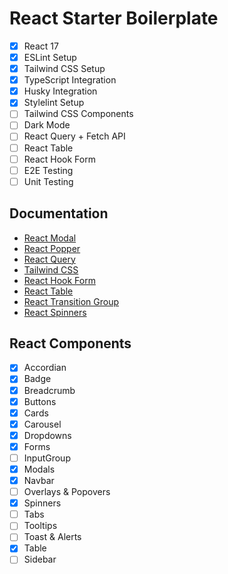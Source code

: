 # React Starter Boilerplate

 - [x] React 17
 - [x] ESLint Setup
 - [x] Tailwind CSS Setup
 - [x] TypeScript Integration
 - [x] Husky Integration
 - [x] Stylelint Setup
 - [ ] Tailwind CSS Components
 - [ ] Dark Mode
 - [ ] React Query + Fetch API
 - [ ] React Table
 - [ ] React Hook Form
 - [ ] E2E Testing
 - [ ] Unit Testing

## Documentation

 - [React Modal](http://reactcommunity.org/react-modal/)
 - [React Popper](https://popper.js.org/react-popper/)
 - [React Query](https://react-query.tanstack.com/overview)
 - [Tailwind CSS](https://tailwindcss.com/docs)
 - [React Hook Form](https://react-hook-form.com/get-started)
 - [React Table](https://react-table.tanstack.com/docs/overview)
 - [React Transition Group](https://reactcommunity.org/react-transition-group/)
 - [React Spinners](https://loading.io/css/)

## React Components
 - [x] Accordian
 - [x] Badge
 - [x] Breadcrumb
 - [x] Buttons
 - [x] Cards
 - [x] Carousel
 - [x] Dropdowns
 - [x] Forms
 - [ ] InputGroup
 - [x] Modals
 - [x] Navbar
 - [ ] Overlays & Popovers
 - [x] Spinners
 - [ ] Tabs
 - [ ] Tooltips
 - [ ] Toast & Alerts
 - [x] Table
 - [ ] Sidebar
